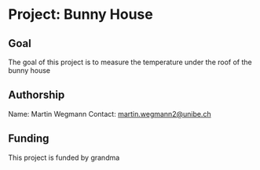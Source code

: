 # Project: Bunny House
## Goal
The goal of this project is to measure the temperature under the roof of the bunny house
## Authorship
Name: Martin Wegmann
Contact: martin.wegmann2@unibe.ch
## Funding
This project is funded by grandma
